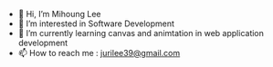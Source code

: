 - 👋 Hi, I’m Mihoung Lee
- 👀 I’m interested in Software Development 
- 🌱 I’m currently learning canvas and animtation in web application development
- 📫 How to reach me : jurilee39@gmail.com

<!---
cm3603/cm3603 is a ✨ special ✨ repository because its `README.md` (this file) appears on your GitHub profile.
You can click the Preview link to take a look at your changes.
--->

